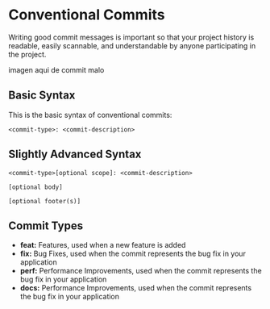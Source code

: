 # Conventional Commits

Writing good commit messages is important so that your project history is readable, easily scannable, and understandable by anyone participating in the project.

imagen aqui de commit malo

## Basic Syntax

This is the basic syntax of conventional commits:

```
<commit-type>: <commit-description>
```

## Slightly Advanced Syntax

```
<commit-type>[optional scope]: <commit-description>

[optional body]

[optional footer(s)]
```

## Commit Types

- **feat:** Features, used when a new feature is added
- **fix:** Bug Fixes, used when the commit represents the bug fix in your application
- **perf:** Perfor­mance Improv­ements, used when the commit represents the bug fix in your application
- **docs:** Perfor­mance Improv­ements, used when the commit represents the bug fix in your application
